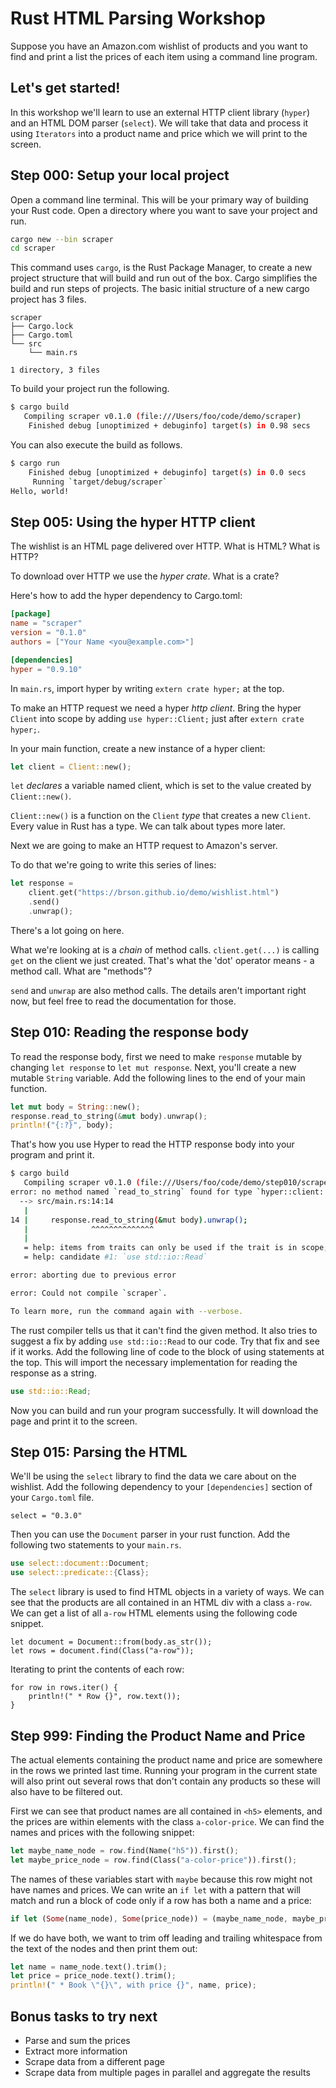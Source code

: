 # Rust HTML Parsing Workshop

Suppose you have an Amazon.com wishlist of products and you want to find and
print a list the prices of each item using a command line program.

## Let's get started!

In this workshop we'll learn to use an external HTTP client library (`hyper`)
and an HTML DOM parser (`select`). We will take that data and process it using
`Iterators` into a product name and price which we will print to the screen.

## Step 000: Setup your local project

Open a command line terminal. This will be your primary way of building your
Rust code. Open a directory where you want to save your project and run.

```sh
cargo new --bin scraper
cd scraper
```

This command uses `cargo`, is the Rust Package Manager, to create a new project
structure that will build and run out of the box. Cargo simplifies the build and
run steps of projects. The basic initial structure of a new cargo project has 3
files.

```
scraper
├── Cargo.lock
├── Cargo.toml
└── src
    └── main.rs

1 directory, 3 files
```

To build your project run the following.

```sh
$ cargo build
   Compiling scraper v0.1.0 (file:///Users/foo/code/demo/scraper)
    Finished debug [unoptimized + debuginfo] target(s) in 0.98 secs
```

You can also execute the build as follows.

```sh
$ cargo run
    Finished debug [unoptimized + debuginfo] target(s) in 0.0 secs
     Running `target/debug/scraper`
Hello, world!
```


## Step 005: Using the hyper HTTP client

The wishlist is an HTML page delivered over HTTP. What is HTML? What
is HTTP?

To download over HTTP we use the _hyper_ _crate_. What is a crate?

Here's how to add the hyper dependency to Cargo.toml:

```toml
[package]
name = "scraper"
version = "0.1.0"
authors = ["Your Name <you@example.com>"]

[dependencies]
hyper = "0.9.10"
```

In `main.rs`, import hyper by writing `extern crate hyper;` at the top.

To make an HTTP request we need a hyper _http client_. Bring the hyper `Client`
into scope by adding `use hyper::Client;` just after `extern crate hyper;`.

In your main function, create a new instance of a hyper client:

```rust
let client = Client::new();
```

`let` _declares_ a variable named client, which is set to the value created
by `Client::new()`.

`Client::new()` is a function on the `Client` _type_ that creates a
new `Client`. Every value in Rust has a type. We can talk about types
more later.

Next we are going to make an HTTP request to Amazon's server.

To do that we're going to write this series of lines:

```rust
let response =
    client.get("https://brson.github.io/demo/wishlist.html")
    .send()
    .unwrap();
```

There's a lot going on here.

What we're looking at is a _chain_ of method calls. `client.get(...)`
is calling `get` on the client we just created. That's what the 'dot'
operator means - a method call. What are "methods"?

`send` and `unwrap` are also method calls. The details aren't important
right now, but feel free to read the documentation for those.

## Step 010: Reading the response body

To read the response body, first we need to make `response` mutable by changing
`let response` to `let mut response`. Next, you'll create a new mutable
`String` variable. Add the following lines to the end of your main function.

```rust
let mut body = String::new();
response.read_to_string(&mut body).unwrap();
println!("{:?}", body);
```

That's how you use Hyper to read the HTTP response body into your program and
print it.

```sh
$ cargo build
   Compiling scraper v0.1.0 (file:///Users/foo/code/demo/step010/scraper)
error: no method named `read_to_string` found for type `hyper::client::Response` in the current scope
  --> src/main.rs:14:14
   |
14 |     response.read_to_string(&mut body).unwrap();
   |              ^^^^^^^^^^^^^^
   |
   = help: items from traits can only be used if the trait is in scope; the following trait is implemented but not in scope, perhaps add a `use` for it:
   = help: candidate #1: `use std::io::Read`

error: aborting due to previous error

error: Could not compile `scraper`.

To learn more, run the command again with --verbose.
```

The rust compiler tells us that it can't find the given method. It also tries to
suggest a fix by adding `use std::io::Read` to our code. Try that fix and see if
it works. Add the following line of code to the block of using statements at the
top. This will import the necessary implementation for reading the response as a
string.

```rust
use std::io::Read;
```

Now you can build and run your program successfully. It will download the page
and print it to the screen.

## Step 015: Parsing the HTML

We'll be using the `select` library to find the data we care about on the
wishlist. Add the following dependency to your `[dependencies]` section of your
`Cargo.toml` file.

```
select = "0.3.0"
```

Then you can use the `Document` parser in your rust function. Add the following
two statements to your `main.rs`.

```rust
use select::document::Document;
use select::predicate::{Class};
```

The `select` library is used to find HTML objects in a variety of ways.
We can see that the products are all contained in an HTML div with a class
`a-row`. We can get a list of all `a-row` HTML elements using the following
code snippet.

```
let document = Document::from(body.as_str());
let rows = document.find(Class("a-row"));
```

Iterating to print the contents of each row:

```
for row in rows.iter() {
    println!(" * Row {}", row.text());
}
```

## Step 999: Finding the Product Name and Price

The actual elements containing the product name and price are somewhere in the
rows we printed last time. Running your program in the current state will also
print out several rows that don't contain any products so these will also have
to be filtered out.

First we can see that product names are all contained in `<h5>` elements, and
the prices are within elements with the class `a-color-price`. We can find the
names and prices with the following snippet:

```rust
let maybe_name_node = row.find(Name("h5")).first();
let maybe_price_node = row.find(Class("a-color-price")).first();
```

The names of these variables start with `maybe` because this row might not have
names and prices. We can write an `if let` with a pattern that will match and
run a block of code only if a row has both a name and a price:

```rust
if let (Some(name_node), Some(price_node)) = (maybe_name_node, maybe_price_node) {
```

If we do have both, we want to trim off leading and trailing whitespace from the text of the nodes and then print them out:

```rust
let name = name_node.text().trim();
let price = price_node.text().trim();
println!(" * Book \"{}\", with price {}", name, price);
```

## Bonus tasks to try next

* Parse and sum the prices
* Extract more information
* Scrape data from a different page
* Scrape data from multiple pages in parallel and aggregate the results
